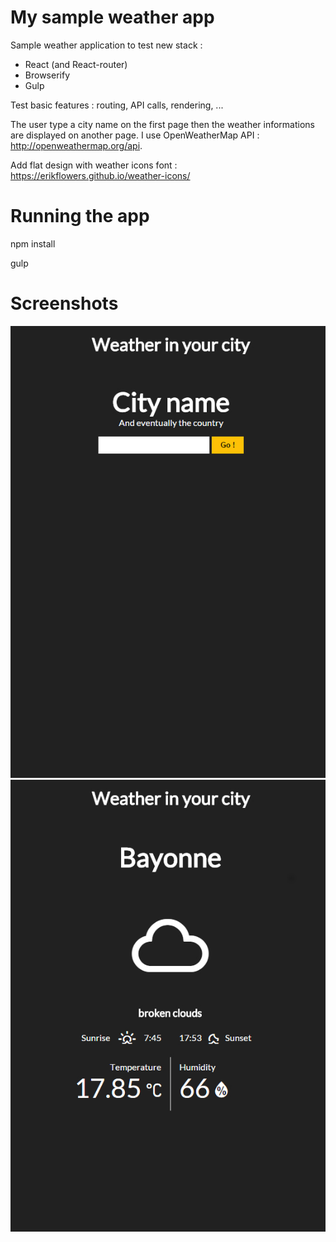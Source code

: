 # My sample weather app  

Sample weather application to test new stack :

- React (and React-router)
- Browserify
- Gulp

Test basic features : routing, API calls, rendering, ...

The user type a city name on the first page then the weather informations are displayed on another page. I use OpenWeatherMap API : http://openweathermap.org/api.

Add flat design with weather icons font : https://erikflowers.github.io/weather-icons/

# Running the app

npm install

gulp

# Screenshots

![Home page](/screenshots/homePage.jpg?raw=true "Home page")
![Result page](/screenshots/resultPage.jpg?raw=true "Result page")
